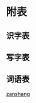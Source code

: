 # 附表

## 识字表

<Ebook grade="xxyw3a" :pages="114" :paged="116" ></Ebook> 


## 写字表

<Ebook grade="xxyw3a" :pages="117" :paged="118" ></Ebook> 


## 词语表

<Ebook grade="xxyw3a" :pages="119" :paged="121" ></Ebook>


[zanshang](../res/zanshang.md ':include')
